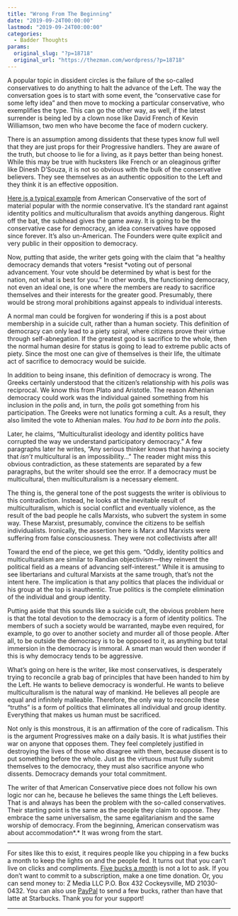 ```yaml
---
title: "Wrong From The Beginning"
date: "2019-09-24T00:00:00"
lastmod: "2019-09-24T00:00:00"
categories:
  - Badder Thoughts
params:
  original_slug: "?p=18718"
  original_url: "https://thezman.com/wordpress/?p=18718"
---
```


A popular topic in dissident circles is the failure of the so-called
conservatives to do anything to halt the advance of the Left. The way
the conversation goes is to start with some event, the “conservative
case for some lefty idea” and then move to mocking a particular
conservative, who exemplifies the type. This can go the other way, as
well, if the latest surrender is being led by a clown nose like David
French of Kevin Williamson, two men who have become the face of modern
cuckery.

There is an assumption among dissidents that these types know full well
that they are just props for their Progressive handlers. They are aware
of the truth, but choose to lie for a living, as it pays better than
being honest. While this may be true with hucksters like French or an
oleaginous grifter like Dinesh D’Souza, it is not so obvious with the
bulk of the conservative believers. They see themselves as an authentic
opposition to the Left and they think it is an effective opposition.

<a
href="https://www.theamericanconservative.com/articles/why-identity-politics-kills-democracy/"
rel="noopener noreferrer" target="_blank">Here is a typical example</a>
from American Conservative of the sort of material popular with the
normie conservative. It’s the standard rant against identity politics
and multiculturalism that avoids anything dangerous. Right off the bat,
the subhead gives the game away. It is going to be the conservative case
for democracy, an idea conservatives have opposed since forever. It’s
also un-American. The Founders were quite explicit and very public in
their opposition to democracy.

Now, putting that aside, the writer gets going with the claim that “a
healthy democracy demands that voters *resist *voting out of personal
advancement. Your vote should be determined by what is best for the
nation, not what is best for you.” In other words, the functioning
democracy, not even an ideal one, is one where the members are ready to
sacrifice themselves and their interests for the greater good.
Presumably, there would be strong moral prohibitions against appeals to
individual interests.

A normal man could be forgiven for wondering if this is a post about
membership in a suicide cult, rather than a human society. This
definition of democracy can only lead to a piety spiral, where citizens
prove their virtue through self-abnegation. If the greatest good is
sacrifice to the whole, then the normal human desire for status is going
to lead to extreme public acts of piety. Since the most one can give of
themselves is their life, the ultimate act of sacrifice to democracy
would be suicide.

In addition to being insane, this definition of democracy is wrong. The
Greeks certainly understood that the citizen’s relationship with his
*polis* was reciprocal. We know this from Plato and Aristotle. The
reason Athenian democracy could work was the individual gained something
from his inclusion in the *polis* and, in turn, the *polis* got
something from his participation. The Greeks were not lunatics forming a
cult. As a result, they also limited the vote to Athenian males. *You
had to be born into the polis*.

Later, he claims, “Multiculturalist ideology and identity politics have
corrupted the way we understand participatory democracy.” A few
paragraphs later he writes, “Any serious thinker knows that having a
society that *isn’t* multicultural is an impossibility…” The reader
might miss this obvious contradiction, as these statements are separated
by a few paragraphs, but the writer should see the error. If a democracy
must be multicultural, then multiculturalism is a necessary element.

The thing is, the general tone of the post suggests the writer is
oblivious to this contradiction. Instead, he looks at the inevitable
result of multiculturalism, which is social conflict and eventually
violence, as the result of the bad people he calls Marxists, who subvert
the system in some way. These Marxist, presumably, convince the citizens
to be selfish individualists. Ironically, the assertion here is Marx and
Marxists were suffering from false consciousness. They were not
collectivists after all!

Toward the end of the piece, we get this gem. “Oddly, identity politics
and multiculturalism are similar to Randian objectivism—they reinvent
the political field as a means of advancing self-interest.” While it is
amusing to see libertarians and cultural Marxists at the same trough,
that’s not the intent here. The implication is that any politics that
places the individual or his group at the top is inauthentic. True
politics is the complete elimination of the individual and group
identity.

Putting aside that this sounds like a suicide cult, the obvious problem
here is that the total devotion to the democracy is a form of identity
politics. The members of such a society would be warranted, maybe even
required, for example, to go over to another society and murder all of
those people. After all, to be outside the democracy is to be opposed to
it, as anything but total immersion in the democracy is immoral. A smart
man would then wonder if this is why democracy tends to be aggressive.

What’s going on here is the writer, like most conservatives, is
desperately trying to reconcile a grab bag of principles that have been
handed to him by the Left. He wants to believe democracy is wonderful.
He wants to believe multiculturalism is the natural way of mankind. He
believes all people are equal and infinitely malleable. Therefore, the
only way to reconcile these “truths” is a form of politics that
eliminates all individual and group identity. Everything that makes us
human must be sacrificed.

Not only is this monstrous, it is an affirmation of the core of
radicalism. This is the argument Progressives make on a daily basis. It
is what justifies their war on anyone that opposes them. They feel
completely justified in destroying the lives of those who disagree with
them, because dissent is to put something before the whole. Just as the
virtuous must fully submit themselves to the democracy, they must also
sacrifice anyone who dissents. Democracy demands your total commitment.

The writer of that American Conservative piece does not follow his own
logic nor can he, because he believes the same things the Left believes.
That is and always has been the problem with the so-called
conservatives. Their starting point is the same as the people they claim
to oppose. They embrace the same universalism, the same egalitarianism
and the same worship of democracy. From the beginning, American
conservatism was about accommodation*.* It was wrong from the start.

------------------------------------------------------------------------

For sites like this to exist, it requires people like you chipping in a
few bucks a month to keep the lights on and the people fed. It turns out
that you can’t live on clicks and compliments.
<a href="https://www.subscribestar.com/the-z-blog"
rel="noopener noreferrer" target="_blank">Five bucks a month</a> is not
a lot to ask. If you don’t want to commit to a subscription, make a one
time donation. Or, you can send money to: Z Media LLC P.O. Box 432
Cockeysville, MD 21030-0432. You can also use <a
href="https://www.paypal.com/cgi-bin/webscr?cmd=_s-xclick&amp;hosted_button_id=UDAS2Q8JYA6CN&amp;source=url"
rel="noopener noreferrer" target="_blank">PayPal</a> to send a few
bucks, rather than have that latte at Starbucks. Thank you for your
support!

------------------------------------------------------------------------
